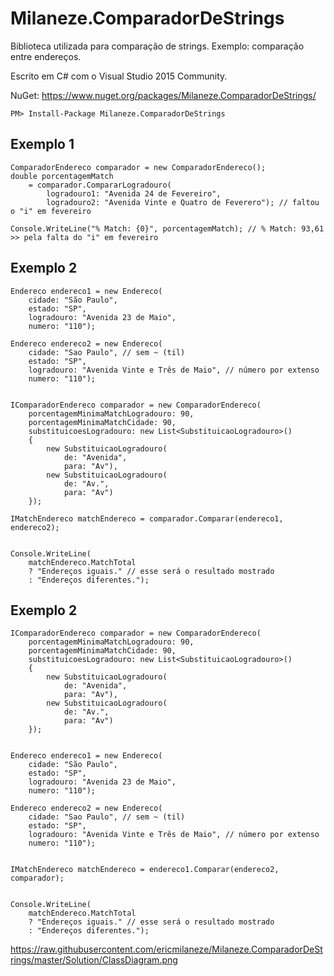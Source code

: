 # Milaneze.ComparadorDeStrings
Biblioteca utilizada para comparação de strings. Exemplo: comparação entre endereços.

Escrito em C# com o Visual Studio 2015 Community.

NuGet: https://www.nuget.org/packages/Milaneze.ComparadorDeStrings/

```
PM> Install-Package Milaneze.ComparadorDeStrings
```

## Exemplo 1
```
ComparadorEndereco comparador = new ComparadorEndereco();
double porcentagemMatch
	= comparador.CompararLogradouro(
		logradouro1: "Avenida 24 de Fevereiro",
		logradouro2: "Avenida Vinte e Quatro de Feverero"); // faltou o "i" em fevereiro

Console.WriteLine("% Match: {0}", porcentagemMatch); // % Match: 93,61 >> pela falta do "i" em fevereiro
```

## Exemplo 2
```
Endereco endereco1 = new Endereco(
	cidade: "São Paulo",
	estado: "SP",
	logradouro: "Avenida 23 de Maio",
	numero: "110");

Endereco endereco2 = new Endereco(
	cidade: "Sao Paulo", // sem ~ (til)
	estado: "SP",
	logradouro: "Avenida Vinte e Três de Maio", // número por extenso
	numero: "110");


IComparadorEndereco comparador = new ComparadorEndereco(
	porcentagemMinimaMatchLogradouro: 90,
	porcentagemMinimaMatchCidade: 90,
	substituicoesLogradouro: new List<SubstituicaoLogradouro>()
	{
		new SubstituicaoLogradouro(
			de: "Avenida",
			para: "Av"),
		new SubstituicaoLogradouro(
			de: "Av.",
			para: "Av")
	});

IMatchEndereco matchEndereco = comparador.Comparar(endereco1, endereco2);


Console.WriteLine(
	matchEndereco.MatchTotal
	? "Endereços iguais." // esse será o resultado mostrado
	: "Endereços diferentes.");
```

## Exemplo 2
```
IComparadorEndereco comparador = new ComparadorEndereco(
	porcentagemMinimaMatchLogradouro: 90,
	porcentagemMinimaMatchCidade: 90,
	substituicoesLogradouro: new List<SubstituicaoLogradouro>()
	{
		new SubstituicaoLogradouro(
			de: "Avenida",
			para: "Av"),
		new SubstituicaoLogradouro(
			de: "Av.",
			para: "Av")
	});


Endereco endereco1 = new Endereco(
	cidade: "São Paulo",
	estado: "SP",
	logradouro: "Avenida 23 de Maio",
	numero: "110");

Endereco endereco2 = new Endereco(
	cidade: "Sao Paulo", // sem ~ (til)
	estado: "SP",
	logradouro: "Avenida Vinte e Três de Maio", // número por extenso
	numero: "110");


IMatchEndereco matchEndereco = endereco1.Comparar(endereco2, comparador);


Console.WriteLine(
	matchEndereco.MatchTotal
	? "Endereços iguais." // esse será o resultado mostrado
	: "Endereços diferentes.");
```

https://raw.githubusercontent.com/ericmilaneze/Milaneze.ComparadorDeStrings/master/Solution/ClassDiagram.png